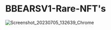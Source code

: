 # BBEARSV1-Rare-NFT's
![Screenshot_20230705_132639_Chrome](https://github.com/BlockBearsV1/BBEARSV1-Rare-NFTs/assets/134229346/23e8f45a-5cb9-4c6f-85d3-de91ed51b4be)

